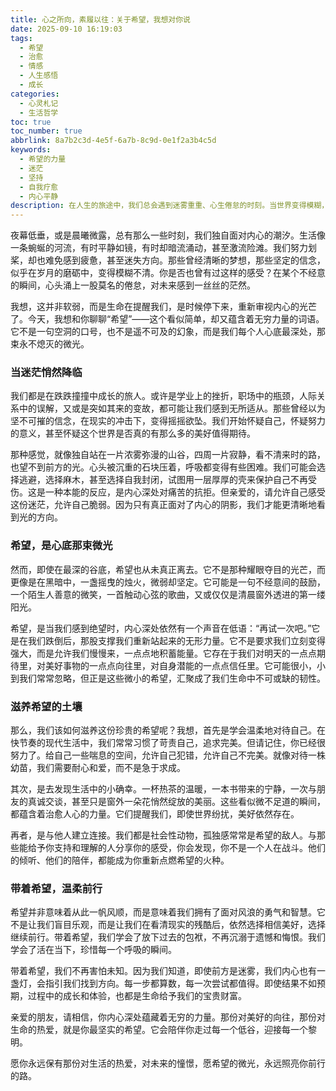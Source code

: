 ```yaml
---
title: 心之所向，素履以往：关于希望，我想对你说
date: 2025-09-10 16:19:03
tags:
  - 希望
  - 治愈
  - 情感
  - 人生感悟
  - 成长
categories:
  - 心灵札记
  - 生活哲学
toc: true
toc_number: true
abbrlink: 8a7b2c3d-4e5f-6a7b-8c9d-0e1f2a3b4c5d
keywords:
  - 希望的力量
  - 迷茫
  - 坚持
  - 自我疗愈
  - 内心平静
description: 在人生的旅途中，我们总会遇到迷雾重重、心生倦怠的时刻。当世界变得模糊，当力量似乎耗尽，我们该如何寻回那份指引前行的微光？这篇文章，想与你一同探寻希望的真谛，它并非遥不可及的宏大愿景，而是深藏于我们心底，温柔而坚韧的生命底色。愿它能成为你此刻的慰藉，点亮你前行的路。
---
```


夜幕低垂，或是晨曦微露，总有那么一些时刻，我们独自面对内心的潮汐。生活像一条蜿蜒的河流，有时平静如镜，有时却暗流涌动，甚至激流险滩。我们努力划桨，却也难免感到疲惫，甚至迷失方向。那些曾经清晰的梦想，那些坚定的信念，似乎在岁月的磨砺中，变得模糊不清。你是否也曾有过这样的感受？在某个不经意的瞬间，心头涌上一股莫名的倦怠，对未来感到一丝丝的茫然。

我想，这并非软弱，而是生命在提醒我们，是时候停下来，重新审视内心的光芒了。今天，我想和你聊聊“希望”——这个看似简单，却又蕴含着无穷力量的词语。它不是一句空洞的口号，也不是遥不可及的幻象，而是我们每个人心底最深处，那束永不熄灭的微光。

### 当迷茫悄然降临

我们都是在跌跌撞撞中成长的旅人。或许是学业上的挫折，职场中的瓶颈，人际关系中的误解，又或是突如其来的变故，都可能让我们感到无所适从。那些曾经以为坚不可摧的信念，在现实的冲击下，变得摇摇欲坠。我们开始怀疑自己，怀疑努力的意义，甚至怀疑这个世界是否真的有那么多的美好值得期待。

那种感觉，就像独自站在一片浓雾弥漫的山谷，四周一片寂静，看不清来时的路，也望不到前方的光。心头被沉重的石块压着，呼吸都变得有些困难。我们可能会选择逃避，选择麻木，甚至选择自我封闭，试图用一层厚厚的壳来保护自己不再受伤。这是一种本能的反应，是内心深处对痛苦的抗拒。但亲爱的，请允许自己感受这份迷茫，允许自己脆弱。因为只有真正面对了内心的阴影，我们才能更清晰地看到光的方向。

### 希望，是心底那束微光

然而，即使在最深的谷底，希望也从未真正离去。它不是那种耀眼夺目的光芒，而更像是在黑暗中，一盏摇曳的烛火，微弱却坚定。它可能是一句不经意间的鼓励，一个陌生人善意的微笑，一首触动心弦的歌曲，又或仅仅是清晨窗外透进的第一缕阳光。

希望，是当我们感到绝望时，内心深处依然有一个声音在低语：“再试一次吧。”它是在我们跌倒后，那股支撑我们重新站起来的无形力量。它不是要求我们立刻变得强大，而是允许我们慢慢来，一点点地积蓄能量。它存在于我们对明天的一点点期待里，对美好事物的一点点向往里，对自身潜能的一点点信任里。它可能很小，小到我们常常忽略，但正是这些微小的希望，汇聚成了我们生命中不可或缺的韧性。

### 滋养希望的土壤

那么，我们该如何滋养这份珍贵的希望呢？我想，首先是学会温柔地对待自己。在快节奏的现代生活中，我们常常习惯了苛责自己，追求完美。但请记住，你已经很努力了。给自己一些喘息的空间，允许自己犯错，允许自己不完美。就像对待一株幼苗，我们需要耐心和爱，而不是急于求成。

其次，是去发现生活中的小确幸。一杯热茶的温暖，一本书带来的宁静，一次与朋友的真诚交谈，甚至只是窗外一朵花悄然绽放的美丽。这些看似微不足道的瞬间，都蕴含着治愈人心的力量。它们提醒我们，即使世界纷扰，美好依然存在。

再者，是与他人建立连接。我们都是社会性动物，孤独感常常是希望的敌人。与那些能给予你支持和理解的人分享你的感受，你会发现，你不是一个人在战斗。他们的倾听、他们的陪伴，都能成为你重新点燃希望的火种。

### 带着希望，温柔前行

希望并非意味着从此一帆风顺，而是意味着我们拥有了面对风浪的勇气和智慧。它不是让我们盲目乐观，而是让我们在看清现实的残酷后，依然选择相信美好，选择继续前行。带着希望，我们学会了放下过去的包袱，不再沉溺于遗憾和悔恨。我们学会了活在当下，珍惜每一个呼吸的瞬间。

带着希望，我们不再害怕未知。因为我们知道，即使前方是迷雾，我们内心也有一盏灯，会指引我们找到方向。每一步都算数，每一次尝试都值得。即使结果不如预期，过程中的成长和体验，也都是生命给予我们的宝贵财富。

亲爱的朋友，请相信，你内心深处蕴藏着无穷的力量。那份对美好的向往，那份对生命的热爱，就是你最坚实的希望。它会陪伴你走过每一个低谷，迎接每一个黎明。

愿你永远保有那份对生活的热爱，对未来的憧憬，愿希望的微光，永远照亮你前行的路。